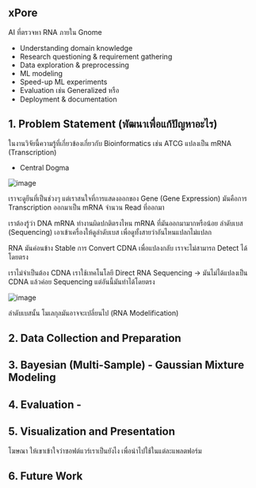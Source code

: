 ## xPore 

AI ที่ตรวจหา RNA ภายใน Gnome

* Understanding domain knowledge
* Research questioning & requirement gathering
* Data exploration & preprocessing
* ML modeling
* Speed-up ML experiments
* Evaluation เช่น Generalized หรือ
* Deployment & documentation


## 1. Problem Statement (พัฒนาเพื่อแก้ปัญหาอะไร)

  ในงานวิจัยนี้ความรู้ที่เกี่ยวข้องเกี่ยวกับ Bioinformatics เช่น ATCG แปลงเป็น mRNA (Transcription)

   * Central Dogma

![image](https://github.com/user-attachments/assets/a975de87-7e0f-4edc-ab77-c08d84838f9a)

เราจะดูยีนที่เป็นช่วงๆ แต่เราสนใจที่การแสดงออกของ Gene (Gene Expression) มันคือการ Transcription ออกมาเป็น mRNA
จำนวน Read ที่ออกมา

  เราต้องรู้ว่า DNA mRNA ทำงานผิดปกติตรงไหน mRNA ที่มันออกมามากหรือน้อย ลำดับเบส (Sequencing) เอาเข้าเครื่องให้ดูลำดับเบส เพื่อดูทั้งสายว่าอันไหนแปลกไม่แปลก

RNA มันค่อนข้าง Stable การ Convert CDNA เพื่อแปลงกลับ เราจะไม่สามารถ Detect ได้โดยตรง

เราไม่จำเป็นต้อง CDNA เราใช้เทคโนโลยี Direct RNA Sequencing -> มันไม่ได้แปลงเป็น CDNA แล้วค่อย Sequencing แต่อันนี้มันทำได้โดยตรง

![image](https://github.com/user-attachments/assets/53b5ea14-5899-48a8-b8be-32cfba44bd43)

ลำดับเบสนั้น โมเลกุลมันอาจจะเปลี่ยนไป (RNA Modelification)



## 2. Data Collection and Preparation

## 3. Bayesian (Multi-Sample) - Gaussian Mixture Modeling

## 4. Evaluation - 

## 5. Visualization and Presentation

โฆษณา ให้เขาเข้าใจว่าซอฟต์แวร์เราเป็นยังไง เพื่อนำไปใช้ในแต่ละแพลตฟอร์ม

## 6. Future Work
